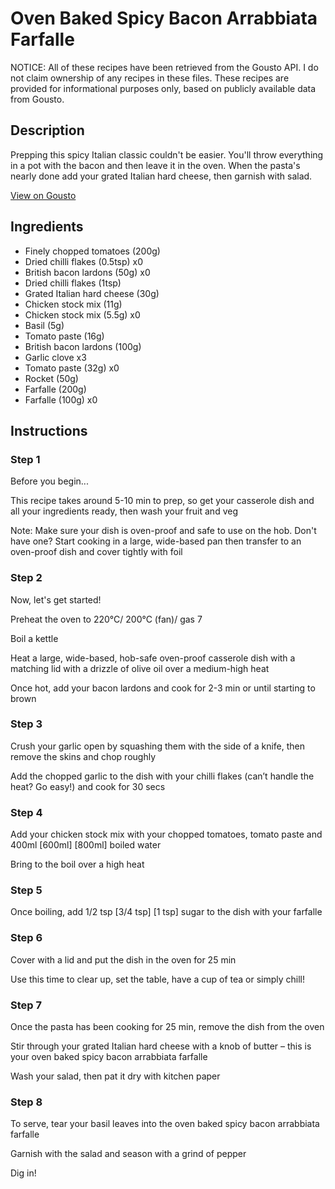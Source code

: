 # Oven Baked Spicy Bacon Arrabbiata Farfalle

NOTICE: All of these recipes have been retrieved from the Gousto API. I do not claim ownership of any recipes in these files. These recipes are provided for informational purposes only, based on publicly available data from Gousto.

## Description

Prepping this spicy Italian classic couldn't be easier. You'll throw everything in a pot with the bacon and then leave it in the oven. When the pasta's nearly done add your grated Italian hard cheese, then garnish with salad.

[View on Gousto](https://www.gousto.co.uk/recipes/cookbook/oven-baked-spicy-bacon-arrabbiata-farfalle)

## Ingredients

- Finely chopped tomatoes (200g)
- Dried chilli flakes (0.5tsp) x0
- British bacon lardons (50g) x0
- Dried chilli flakes (1tsp)
- Grated Italian hard cheese (30g)
- Chicken stock mix (11g)
- Chicken stock mix (5.5g) x0
- Basil (5g)
- Tomato paste (16g)
- British bacon lardons (100g)
- Garlic clove x3
- Tomato paste (32g) x0
- Rocket (50g)
- Farfalle (200g)
- Farfalle (100g) x0

## Instructions


### Step 1

Before you begin...

This recipe takes around 5-10 min<span class="text-danger"> </span>to prep, so get your casserole dish and all your ingredients ready, then wash your fruit and veg

Note: Make sure your dish is oven-proof and safe to use on the hob. Don't have one? Start cooking in a large, wide-based pan then transfer to an oven-proof dish and cover tightly with foil


### Step 2

Now, let's get started!

Preheat the oven to 220°C/ 200°C (fan)/ gas 7

Boil a kettle

Heat a large, wide-based, hob-safe oven-proof casserole dish with a matching lid with a drizzle of olive oil over a medium-high heat

Once hot, add your bacon lardons and cook for 2-3 min or until starting to brown


### Step 3

Crush your garlic open by squashing them with the side of a knife, then remove the skins and chop roughly

Add the chopped garlic to the dish with your chilli flakes (can’t handle the heat? Go easy!) and cook for 30 secs


### Step 4

Add your chicken stock mix with your chopped tomatoes, tomato paste and 400ml <span class="text-purple">[600ml]</span> <span class="text-danger">[800ml] </span>boiled water

Bring to the boil over a high heat


### Step 5

Once boiling, add 1/2 tsp <span class="text-purple">[3/4 tsp] </span><span class="text-danger">[1 tsp] </span>sugar to the dish with your farfalle


### Step 6

Cover with a lid and put the dish in the oven for 25 min

Use this time to clear up, set the table, have a cup of tea or simply chill!


### Step 7

Once the pasta has been cooking for 25 min, remove the dish from the oven

Stir through your grated Italian hard cheese with a knob of butter – this is your oven baked spicy bacon arrabbiata farfalle

Wash your salad, then pat it dry with kitchen paper

### Step 8

To serve, tear your basil leaves into the oven baked spicy bacon arrabbiata farfalle

Garnish with the salad and season with a grind of pepper

Dig in!


